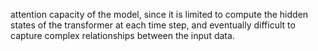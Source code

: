 attention capacity of the model, since it is limited to compute the hidden states of the
transformer at each time step, and eventually difficult to capture complex relationships
between the input data.